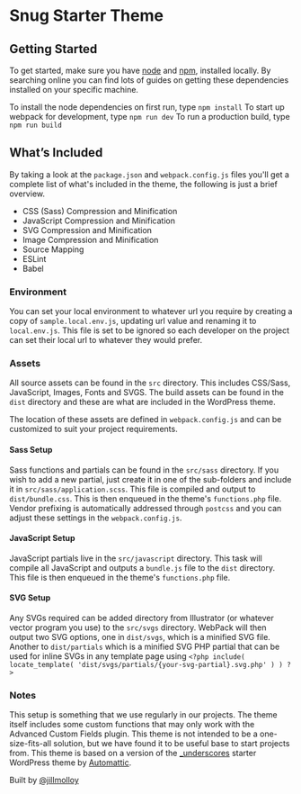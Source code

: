 # Snug Starter Theme
## Getting Started
To get started, make sure you have [node](https://nodejs.org/) and [npm](https://www.npmjs.com/), installed locally. By searching online you can find lots of guides on getting these dependencies installed on your specific machine.

To install the node dependencies on first run, type `npm install`
To start up webpack for development, type `npm run dev`
To run a production build, type `npm run build`

## What’s Included
By taking a look at the `package.json` and `webpack.config.js` files you'll get a complete list of what's included in the theme, the following is just a brief overview.

* CSS (Sass) Compression and Minification
* JavaScript Compression and Minification
* SVG Compression and Minification
* Image Compression and Minification
* Source Mapping
* ESLint
* Babel

### Environment
You can set your local environment to whatever url you require by creating a copy of `sample.local.env.js`, updating url value and renaming it to `local.env.js`. This file is set to be ignored so each developer on the project can set their local url to whatever they would prefer.

### Assets

All source assets can be found in the `src` directory. This includes CSS/Sass, JavaScript, Images, Fonts and SVGS. The build assets can be found in the `dist` directory and these are what are included in the WordPress theme.

The location of these assets are defined in  `webpack.config.js` and can be customized to suit your project requirements.

#### Sass Setup
Sass functions and partials can be found in the `src/sass` directory. If you wish to add a new partial, just create it in one of the sub-folders and include it in `src/sass/application.scss`. This file is compiled and output to `dist/bundle.css`. This is then enqueued in the theme's `functions.php` file. Vendor prefixing is automatically addressed through `postcss` and you can adjust these settings in the `webpack.config.js`.

#### JavaScript Setup
JavaScript partials live in the `src/javascript` directory. This task will compile all JavaScript and outputs a `bundle.js` file to the `dist` directory. This file is then enqueued in the theme's `functions.php` file.

#### SVG Setup
Any SVGs required can be added directory from Illustrator (or whatever vector program you use) to the `src/svgs` directory. WebPack will then output two SVG options, one in `dist/svgs`, which is a minified SVG file. Another to `dist/partials` which is a minified SVG PHP partial that can be used for inline SVGs in any template page using `<?php include( locate_template( 'dist/svgs/partials/{your-svg-partial}.svg.php' ) ) ?>`

### Notes
This setup is something that we use regularly in our projects. The theme itself includes some custom functions that may only work with the Advanced Custom Fields plugin. This theme is not intended to be a one-size-fits-all solution, but we have found it to be useful base to start projects from. This theme is based on a version of the [_underscores](https://github.com/Automattic/_s) starter WordPress theme by [Automattic](http://automattic.com/).

Built by [@jillmolloy](https://github.com/jillmolloy)
